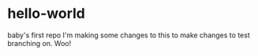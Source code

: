 # hello-world
baby's first repo
I'm making some changes to this to make changes to test branching on. Woo!
